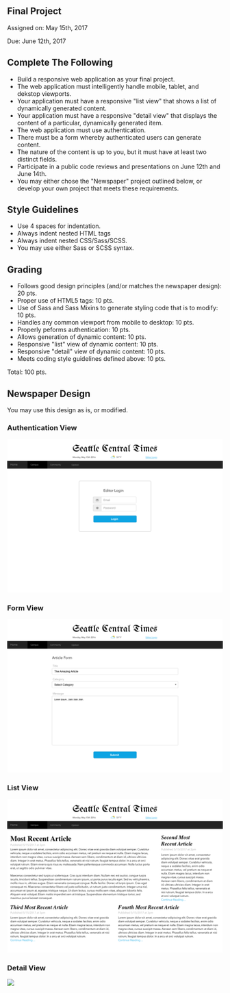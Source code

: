 ## Final Project
Assigned on: May 15th, 2017

Due: June 12th, 2017

## Complete The Following
* Build a responsive web application as your final project.
* The web application must intelligently handle mobile, tablet, and dekstop viewports.
* Your application must have a responsive "list view" that shows a list of dynamically generated content.
* Your application must have a responsive "detail view" that displays the content of a particular, dynamically generated item.
* The web application must use authentication.
* There must be a form whereby authenticated users can generate content.
* The nature of the content is up to you, but it must have at least two distinct fields.
* Participate in a public code reviews and presentations on June 12th and June 14th.
* You may either chose the "Newspaper" project outlined below, or develop your own project that meets these requirements.

## Style Guidelines
* Use 4 spaces for indentation.
* Always indent nested HTML tags
* Always indent nested CSS/Sass/SCSS.
* You may use either Sass or SCSS syntax.

## Grading
* Follows good design principles (and/or matches the newspaper design): 20 pts.
* Proper use of HTML5 tags: 10 pts.
* Use of Sass and Sass Mixins to generate styling code that is to modify: 10 pts.
* Handles any common viewport from mobile to desktop: 10 pts.
* Properly peforms authentication: 10 pts.
* Allows generation of dynamic content: 10 pts.
* Responsive "list" view of dynamic content: 10 pts.
* Responsive "detail" view of dynamic content: 10 pts. 
* Meets coding style guidelines defined above: 10 pts.

Total: 100 pts.

## Newspaper Design
You may use this design as is, or modified.

### Authentication View
<img src="Login_Form.png" >

### Form View
<img src="Article_Form.png">

### List View
<img src="Newspaper_Landing.png">

### Detail View
<img src="Newspaper_Article.png">

